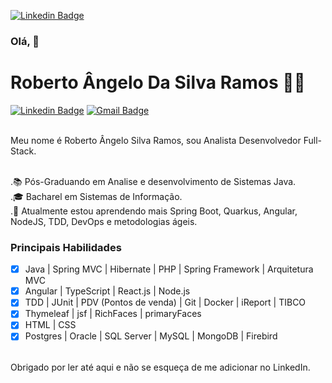 
[![Linkedin Badge](https://img.shields.io/badge/-LinkedIn-blue?style=flat-square&logo=Linkedin&logoColor=white&link=https://brasscom.org.br/wp-content/uploads/2017/08/Qintess-Logo-site.jpg)](https://brasscom.org.br/wp-content/uploads/2017/08/Qintess-Logo-site.jpg)
### Olá,  👋
# Roberto Ângelo Da Silva Ramos :man_technologist:

[![Linkedin Badge](https://img.shields.io/badge/-LinkedIn-blue?style=flat-square&logo=Linkedin&logoColor=white&link=https://www.linkedin.com/in/roberto-%C3%A2ngelo-6050b21a2/)](https://www.linkedin.com/in/roberto-%C3%A2ngelo-6050b21a2/)
[![Gmail Badge](https://img.shields.io/badge/-Gmail-c14438?style=flat-square&logo=Gmail&logoColor=white&link=mailto:sdinformatia@gmail.com)](mailto:sdinformatia@gmail.com/)
<br/>

<br/>Meu nome é Roberto Ângelo Silva Ramos, sou Analista Desenvolvedor Full-Stack.

<br/>.📚 Pós-Graduando em Analise e desenvolvimento de Sistemas Java.
<br/>.🎓 Bacharel em Sistemas de Informação.
<br/>.🌱 Atualmente estou aprendendo mais Spring Boot, Quarkus, Angular, NodeJS, TDD, DevOps e metodologias ágeis.

### Principais Habilidades

- [x] Java | Spring MVC | Hibernate | PHP | Spring Framework | Arquitetura MVC
- [x] Angular | TypeScript | React.js | Node.js
- [x] TDD | JUnit | PDV (Pontos de venda) | Git | Docker | iReport | TIBCO
- [x] Thymeleaf | jsf | RichFaces | primaryFaces
- [x] HTML | CSS
- [x] Postgres | Oracle | SQL Server | MySQL | MongoDB | Firebird

<br/>Obrigado por ler até aqui e não se esqueça de me adicionar no LinkedIn.



















